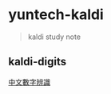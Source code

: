 # yuntech-kaldi
> kaldi study note

## kaldi-digits
[中文數字辨識](https://github.com/Sean2525/yuntech-kaldi/tree/master/kaldi-digits-zh)
